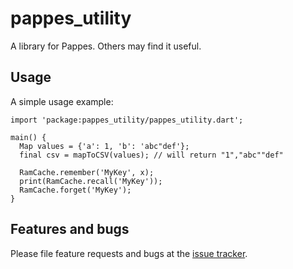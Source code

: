 # pappes_utility

A library for Pappes.   Others may find it useful.

## Usage

A simple usage example:

    import 'package:pappes_utility/pappes_utility.dart';

    main() {
      Map values = {'a': 1, 'b': 'abc"def'};
      final csv = mapToCSV(values); // will return "1","abc""def"
      
      RamCache.remember('MyKey', x);
      print(RamCache.recall('MyKey'));
      RamCache.forget('MyKey');
    }

## Features and bugs

Please file feature requests and bugs at the [issue tracker][tracker].

[tracker]: https://github.com/pappes/aarvark/issues
